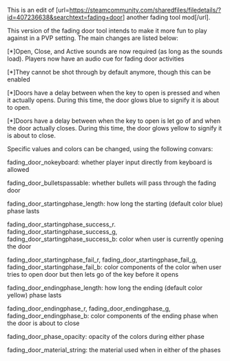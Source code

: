 This is an edit of [url=https://steamcommunity.com/sharedfiles/filedetails/?id=407236638&searchtext=fading+door] another fading tool mod[/url].

This version of the fading door tool intends to make it more fun to play against in a PVP setting. The main changes are listed below:

  [*]Open, Close, and Active sounds are now required (as long as the sounds load). Players now have an audio cue for fading door activities
  
  [*]They cannot be shot through by default anymore, though this can be enabled

  [*]Doors have a delay between when the key to open is pressed and when it actually opens. During this time, the door glows blue to signify it is about to open.

  [*]Doors have a delay between when the key to open is let go of and when the door actually closes. During this time, the door glows yellow to signify it is about to close. 

Specific values and colors can be changed, using the following convars:

fading_door_nokeyboard: whether player input directly from keyboard is allowed

fading_door_bulletspassable: whether bullets will pass through the fading door

fading_door_startingphase_length: how long the starting (default color blue) phase lasts

fading_door_startingphase_success_r. fading_door_startingphase_success_g, fading_door_startingphase_success_b: color when user is currently opening the door

fading_door_startingphase_fail_r, fading_door_startingphase_fail_g, fading_door_startingphase_fail_b: color components of the color when user tries to open door but then lets go of the key before it opens

fading_door_endingphase_length: how long the ending (default color yellow) phase lasts

fading_door_endingphase_r, fading_door_endingphase_g, fading_door_endingphase_b: color components of the ending phase when the door is about to close

fading_door_phase_opacity: opacity of the colors during either phase

fading_door_material_string: the material used when in either of the phases
